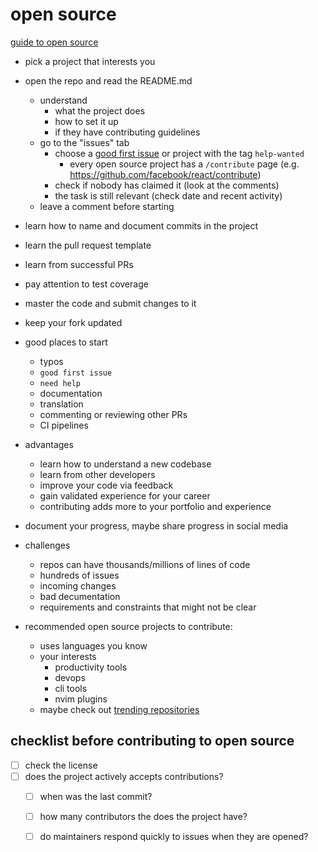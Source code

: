 
# open source

[guide to open source](https://opensource.guide)

- pick a project that interests you
- open the repo and read the README.md
  - understand
    - what the project does
    - how to set it up
    - if they have contributing guidelines
  - go to the "issues" tab
    - choose a [good first issue](https://github.com/topics/good-first-issue) or project with the tag `help-wanted`
      - every open source project has a `/contribute` page (e.g. https://github.com/facebook/react/contribute)
    - check if nobody has claimed it (look at the comments)
    - the task is still relevant (check date and recent activity)
  - leave a comment before starting
- learn how to name and document commits in the project
- learn the pull request template
- learn from successful PRs
- pay attention to test coverage
- master the code and submit changes to it
- keep your fork updated

- good places to start
  - typos
  - `good first issue`
  - `need help`
  - documentation
  - translation
  - commenting or reviewing other PRs
  - CI pipelines

- advantages
  - learn how to understand a new codebase
  - learn from other developers
  - improve your code via feedback
  - gain validated experience for your career
  - contributing adds more to your portfolio and experience

- document your progress, maybe share progress in social media

- challenges
  - repos can have thousands/millions of lines of code
  - hundreds of issues
  - incoming changes
  - bad decumentation
  - requirements and constraints that might not be clear

- recommended open source projects to contribute:
  - uses languages you know
  - your interests
    - productivity tools
    - devops
    - cli tools
    - nvim plugins
  - maybe check out [trending repositories](https://github.com/trending)

## checklist before contributing to open source

- [ ] check the license
- [ ] does the project actively accepts contributions?
  - [ ] when was the last commit?
  - [ ] how many contributors the does the project have?
  - [ ] do maintainers respond quickly to issues when they are opened?

